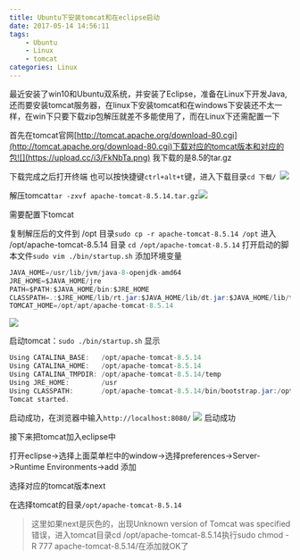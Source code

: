 ```yaml
---
title: Ubuntu下安装tomcat和在eclipse启动
date: 2017-05-14 14:56:11
tags:
    - Ubuntu
    - Linux
    - tomcat
categories: Linux
---
```

最近安装了win10和Ubuntu双系统，并安装了Eclipse，准备在Linux下开发Java,还而要安装tomcat服务器，在linux下安装tomcat和在windows下安装还不太一样，在win下只要下载zip包解压就差不多能使用了，而在Linux下还需配置一下

首先在tomcat官网[http://tomcat.apache.org/download-80.cgi](http://tomcat.apache.org/download-80.cgi)下载对应的tomcat版本和对应的包![](https://upload.cc/i3/FkNbTa.png)
我下载的是8.5的tar.gz


下载完成之后打开终端    也可以按快捷键`ctrl+alt+t`键，进入下载目录`cd 下载/
`![](https://upload.cc/i/h8DTfy.png) 


解压tomcat`tar -zxvf apache-tomcat-8.5.14.tar.gz`![](https://upload.cc/i/DJcWQd.png)


需要配置下tomcat

复制解压后的文件到 /opt 目录`sudo cp -r apache-tomcat-8.5.14 /opt`
进入 /opt/apache-tomcat-8.5.14 目录
`cd /opt/apache-tomcat-8.5.14`
打开启动的脚本文件`sudo vim ./bin/startup.sh`
添加环境变量
```java
JAVA_HOME=/usr/lib/jvm/java-8-openjdk-amd64
JRE_HOME=$JAVA_HOME/jre
PATH=$PATH:$JAVA_HOME/bin:$JRE_HOME
CLASSPATH=.:$JRE_HOME/lib/rt.jar:$JAVA_HOME/lib/dt.jar:$JAVA_HOME/lib/tools.jar
TOMCAT_HOME=/opt/apt/apache-tomcat-8.5.14
```
![](https://upload.cc/i/rjyBYQ.png)


启动tomcat：`sudo ./bin/startup.sh`
显示
```java
Using CATALINA_BASE:   /opt/apache-tomcat-8.5.14
Using CATALINA_HOME:   /opt/apache-tomcat-8.5.14
Using CATALINA_TMPDIR: /opt/apache-tomcat-8.5.14/temp
Using JRE_HOME:        /usr
Using CLASSPATH:       /opt/apache-tomcat-8.5.14/bin/bootstrap.jar:/opt/apache-tomcat-8.5.14/bin/tomcat-juli.jar
Tomcat started.
```

启动成功，在浏览器中输入`http://localhost:8080/`
![](https://upload.cc/i3/GxqmO6.png)
启动成功


接下来把tomcat加入eclipse中

打开eclipse->选择上面菜单栏中的window->选择preferences->Server->Runtime Environments->add  添加

选择对应的tomcat版本next

在选择tomcat的目录`/opt/apache-tomcat-8.5.14`

> 这里如果next是灰色的，出现Unknown version of Tomcat was specified错误，进入tomcat目录cd /opt/apache-tomcat-8.5.14执行sudo chmod -R 777 apache-tomcat-8.5.14/在添加就OK了

